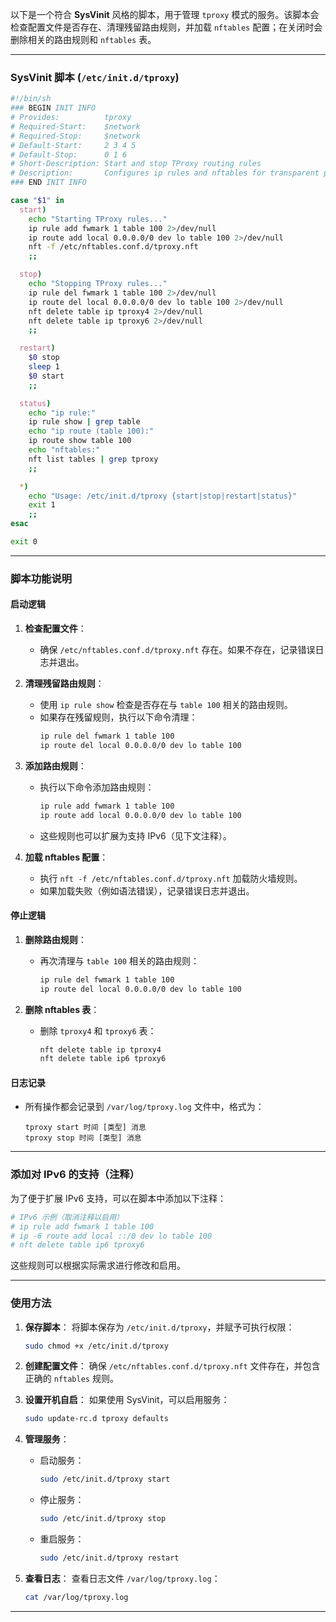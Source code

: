 以下是一个符合 **SysVinit** 风格的脚本，用于管理 `tproxy` 模式的服务。该脚本会检查配置文件是否存在、清理残留路由规则，并加载 `nftables` 配置；在关闭时会删除相关的路由规则和 `nftables` 表。

---

### SysVinit 脚本 (`/etc/init.d/tproxy`)

```bash
#!/bin/sh
### BEGIN INIT INFO
# Provides:          tproxy
# Required-Start:    $network
# Required-Stop:     $network
# Default-Start:     2 3 4 5
# Default-Stop:      0 1 6
# Short-Description: Start and stop TProxy routing rules
# Description:       Configures ip rules and nftables for transparent proxying
### END INIT INFO

case "$1" in
  start)
    echo "Starting TProxy rules..."
    ip rule add fwmark 1 table 100 2>/dev/null
    ip route add local 0.0.0.0/0 dev lo table 100 2>/dev/null
    nft -f /etc/nftables.conf.d/tproxy.nft
    ;;

  stop)
    echo "Stopping TProxy rules..."
    ip rule del fwmark 1 table 100 2>/dev/null
    ip route del local 0.0.0.0/0 dev lo table 100 2>/dev/null
    nft delete table ip tproxy4 2>/dev/null
    nft delete table ip tproxy6 2>/dev/null
    ;;

  restart)
    $0 stop
    sleep 1
    $0 start
    ;;

  status)
    echo "ip rule:"
    ip rule show | grep table
    echo "ip route (table 100):"
    ip route show table 100
    echo "nftables:"
    nft list tables | grep tproxy
    ;;

  *)
    echo "Usage: /etc/init.d/tproxy {start|stop|restart|status}"
    exit 1
    ;;
esac

exit 0
```

---

### 脚本功能说明

#### **启动逻辑**
1. **检查配置文件**：
   - 确保 `/etc/nftables.conf.d/tproxy.nft` 存在。如果不存在，记录错误日志并退出。

2. **清理残留路由规则**：
   - 使用 `ip rule show` 检查是否存在与 `table 100` 相关的路由规则。
   - 如果存在残留规则，执行以下命令清理：
     ```bash
     ip rule del fwmark 1 table 100
     ip route del local 0.0.0.0/0 dev lo table 100
     ```

3. **添加路由规则**：
   - 执行以下命令添加路由规则：
     ```bash
     ip rule add fwmark 1 table 100
     ip route add local 0.0.0.0/0 dev lo table 100
     ```
   - 这些规则也可以扩展为支持 IPv6（见下文注释）。

4. **加载 nftables 配置**：
   - 执行 `nft -f /etc/nftables.conf.d/tproxy.nft` 加载防火墙规则。
   - 如果加载失败（例如语法错误），记录错误日志并退出。

#### **停止逻辑**
1. **删除路由规则**：
   - 再次清理与 `table 100` 相关的路由规则：
     ```bash
     ip rule del fwmark 1 table 100
     ip route del local 0.0.0.0/0 dev lo table 100
     ```

2. **删除 nftables 表**：
   - 删除 `tproxy4` 和 `tproxy6` 表：
     ```bash
     nft delete table ip tproxy4
     nft delete table ip6 tproxy6
     ```

#### **日志记录**
- 所有操作都会记录到 `/var/log/tproxy.log` 文件中，格式为：
  ```
  tproxy start 时间 [类型] 消息
  tproxy stop 时间 [类型] 消息
  ```

---

### 添加对 IPv6 的支持（注释）

为了便于扩展 IPv6 支持，可以在脚本中添加以下注释：

```bash
# IPv6 示例（取消注释以启用）
# ip rule add fwmark 1 table 100
# ip -6 route add local ::/0 dev lo table 100
# nft delete table ip6 tproxy6
```

这些规则可以根据实际需求进行修改和启用。

---

### 使用方法

1. **保存脚本**：
   将脚本保存为 `/etc/init.d/tproxy`，并赋予可执行权限：
   ```bash
   sudo chmod +x /etc/init.d/tproxy
   ```

2. **创建配置文件**：
   确保 `/etc/nftables.conf.d/tproxy.nft` 文件存在，并包含正确的 `nftables` 规则。

3. **设置开机自启**：
   如果使用 SysVinit，可以启用服务：
   ```bash
   sudo update-rc.d tproxy defaults
   ```

4. **管理服务**：
   - 启动服务：
     ```bash
     sudo /etc/init.d/tproxy start
     ```
   - 停止服务：
     ```bash
     sudo /etc/init.d/tproxy stop
     ```
   - 重启服务：
     ```bash
     sudo /etc/init.d/tproxy restart
     ```

5. **查看日志**：
   查看日志文件 `/var/log/tproxy.log`：
   ```bash
   cat /var/log/tproxy.log
   ```

---

